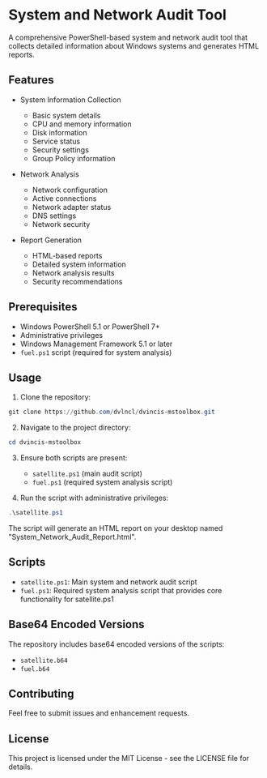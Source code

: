 # System and Network Audit Tool

A comprehensive PowerShell-based system and network audit tool that collects detailed information about Windows systems and generates HTML reports.

## Features

- System Information Collection
  - Basic system details
  - CPU and memory information
  - Disk information
  - Service status
  - Security settings
  - Group Policy information

- Network Analysis
  - Network configuration
  - Active connections
  - Network adapter status
  - DNS settings
  - Network security

- Report Generation
  - HTML-based reports
  - Detailed system information
  - Network analysis results
  - Security recommendations

## Prerequisites

- Windows PowerShell 5.1 or PowerShell 7+
- Administrative privileges
- Windows Management Framework 5.1 or later
- `fuel.ps1` script (required for system analysis)

## Usage

1. Clone the repository:
```powershell
git clone https://github.com/dvlncl/dvincis-mstoolbox.git
```

2. Navigate to the project directory:
```powershell
cd dvincis-mstoolbox
```

3. Ensure both scripts are present:
   - `satellite.ps1` (main audit script)
   - `fuel.ps1` (required system analysis script)

4. Run the script with administrative privileges:
```powershell
.\satellite.ps1
```

The script will generate an HTML report on your desktop named "System_Network_Audit_Report.html".

## Scripts

- `satellite.ps1`: Main system and network audit script
- `fuel.ps1`: Required system analysis script that provides core functionality for satellite.ps1

## Base64 Encoded Versions

The repository includes base64 encoded versions of the scripts:
- `satellite.b64`
- `fuel.b64`

## Contributing

Feel free to submit issues and enhancement requests.

## License

This project is licensed under the MIT License - see the LICENSE file for details. 